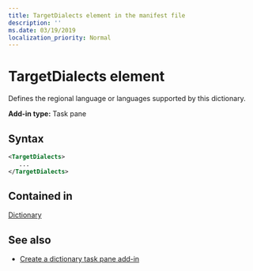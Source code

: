 ```yaml
---
title: TargetDialects element in the manifest file
description: ''
ms.date: 03/19/2019
localization_priority: Normal
---
```


# TargetDialects element

Defines the regional language or languages supported by this dictionary.

**Add-in type:** Task pane

## Syntax

```XML
<TargetDialects>
   ...
</TargetDialects>
```

## Contained in

[Dictionary](dictionary.md)

## See also

- [Create a dictionary task pane add-in](../../word/dictionary-task-pane-add-ins.md)
